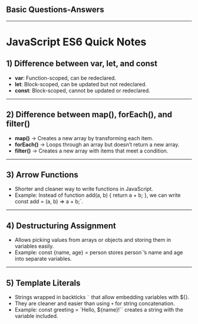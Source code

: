 ## Basic Questions-Answers

---

# JavaScript ES6 Quick Notes

## 1) Difference between var, let, and const

- **var**: Function-scoped, can be redeclared.
- **let**: Block-scoped, can be updated but not redeclared.
- **const**: Block-scoped, cannot be updated or redeclared.

---

## 2) Difference between map(), forEach(), and filter()

- **map()** → Creates a new array by transforming each item.
- **forEach()** → Loops through an array but doesn’t return a new array.
- **filter()** → Creates a new array with items that meet a condition.

---

## 3) Arrow Functions

- Shorter and cleaner way to write functions in JavaScript.
- Example: Instead of function add(a, b) { return a + b; }, we can write const add = (a, b) => a + b;`.

---

## 4) Destructuring Assignment

- Allows picking values from arrays or objects and storing them in variables easily.
- Example: const {name, age} = person stores person`’s name and age into separate variables.

---

## 5) Template Literals

- Strings wrapped in backticks `` ` `` that allow embedding variables with ${}.
- They are cleaner and easier than using `+` for string concatenation.
- Example: const greeting = `Hello, ${name}!`` creates a string with the variable included.
